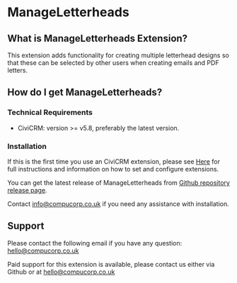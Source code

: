 # ManageLetterheads

## What is ManageLetterheads Extension?
This extension adds functionality for creating multiple letterhead designs so that these can be selected by other users when creating emails and PDF letters.

## How do I get ManageLetterheads?

### Technical Requirements
* CiviCRM: version >= v5.8, preferably the latest version.

### Installation
If this is the first time you use an CiviCRM extension,  please see [Here](http://wiki.civicrm.org/confluence/display/CRMDOC/Extensions "CiviCRM Extensions Installation") for full instructions and information on how to set and configure extensions.

You can get the latest release of ManageLetterheads from [Github repository release page](https://github.com/compucorp/uk.co.compucorp.manageletterheads/releases).

Contact info@compucorp.co.uk if you need any assistance with installation.


## Support
Please contact the following email if you have any question: <hello@compucorp.co.uk>

Paid support for this extension is available, please contact us either via Github or at <hello@compucorp.co.uk>
